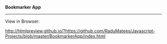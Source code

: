 **Bookmarker App**

---

View in Browser:

http://htmlpreview.github.io/?https://github.com/RaduMatees/Javascript-Projects/blob/master/BookmarkerApp/index.html
